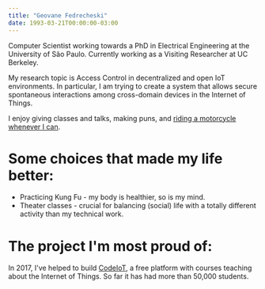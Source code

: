 ```yaml
---
title: "Geovane Fedrecheski"
date: 1993-03-21T00:00:00-03:00
---
```


Computer Scientist working towards a PhD in Electrical Engineering at the University of São Paulo.
Currently working as a Visiting Researcher at UC Berkeley.

My research topic is Access Control in decentralized and open IoT environments.
In particular, I am trying to create a system that allows secure spontaneous interactions among cross-domain devices in the Internet of Things.

I enjoy giving classes and talks, making puns, and [riding a motorcycle whenever I can](https://geonnave.com/posts/em-frente-enfrente-a-trovoada/).

# Some choices that made my life better:

* Practicing Kung Fu - my body is healthier, so is my mind.
* Theater classes - crucial for balancing (social) life with a totally different activity than my technical work.

# The project I'm most proud of:

In 2017, I've helped to build [CodeIoT](http://codeiot.org.br), a free platform with courses teaching about the Internet of Things. So far it has had more than 50,000 students.
